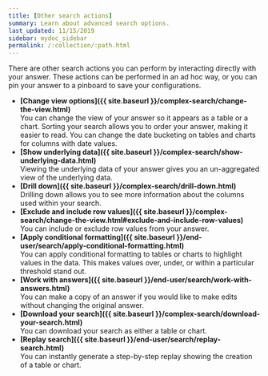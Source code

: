 ```yaml
---
title: [Other search actions]
summary: Learn about advanced search options.
last_updated: 11/15/2019
sidebar: mydoc_sidebar
permalink: /:collection/:path.html
---
```

There are other search actions you can perform by interacting directly with your answer. These actions can be performed in an ad hoc way, or you can pin your answer to a pinboard to save your configurations.

-   **[Change view options]({{ site.baseurl }}/complex-search/change-the-view.html)**  
You can change the view of your answer so it appears as a table or a chart. Sorting your search allows you to order your answer, making it easier to read.
You can change the date bucketing on tables and charts for columns with date values.
-   **[Show underlying data]({{ site.baseurl }}/complex-search/show-underlying-data.html)**  
Viewing the underlying data of your answer gives you an un-aggregated view of the underlying data.
-   **[Drill down]({{ site.baseurl }}/complex-search/drill-down.html)**  
Drilling down allows you to see more information about the columns used within your search.
-   **[Exclude and include row values]({{ site.baseurl }}/complex-search/change-the-view.html#exclude-and-include-row-values)**  
You can include or exclude row values from your answer.
-   **[Apply conditional formatting]({{ site.baseurl }}/end-user/search/apply-conditional-formatting.html)**  
You can apply conditional formatting to tables or charts to highlight values in the data. This makes values over, under, or within a particular threshold stand out.
-   **[Work with answers]({{ site.baseurl }}/end-user/search/work-with-answers.html)**  
You can make a copy of an answer if you would like to make edits without changing the original answer.
-   **[Download your search]({{ site.baseurl }}/complex-search/download-your-search.html)**  
You can download your search as either a table or chart.
-   **[Replay search]({{ site.baseurl }}/end-user/search/replay-search.html)**  
You can instantly generate a step-by-step replay showing the creation of a table or chart.
